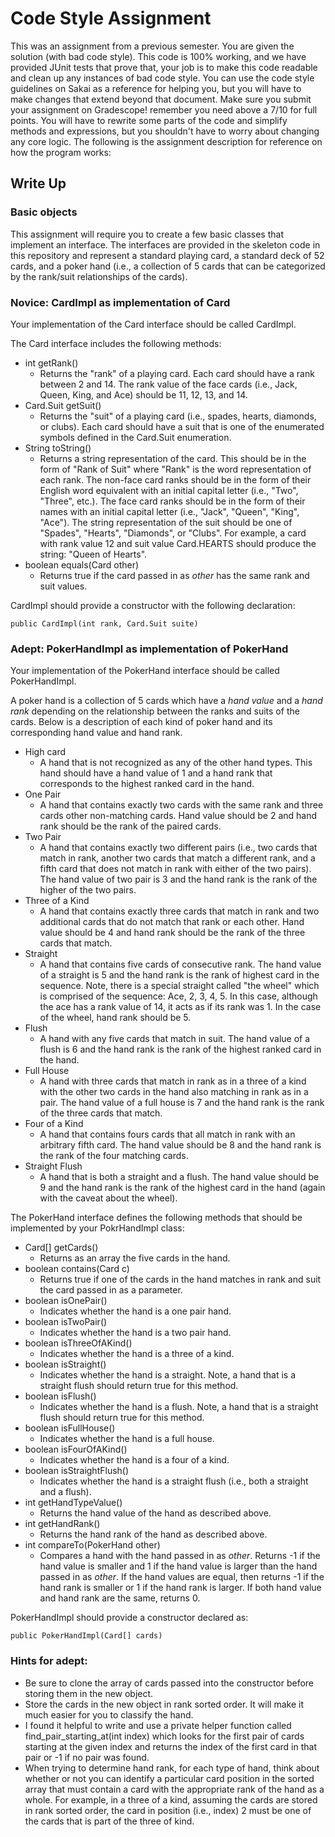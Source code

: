 # Code Style Assignment

This was an assignment from a previous semester. You are given the solution (with bad code style). This code is 100% working, and we have provided JUnit tests that prove that, your job is to make this code readable and clean up any instances of bad code style. You can use the code style guidelines on Sakai as a reference for helping you, but you will have to make changes that extend beyond that document. Make sure you submit your assignment on Gradescope! remember you need above a 7/10 for full points. You will have to rewrite some parts of the code and simplify methods and expressions, but you shouldn't have to worry about changing any core logic.
The following is the assignment description for reference on how the program works:

## Write Up

### Basic objects

This assignment will require you to create a few basic classes that implement an interface. The interfaces
are provided in the skeleton code in this repository and represent a standard playing card, a standard deck of 52 cards, 
and a poker hand (i.e., a collection of 5 cards that can be categorized by the rank/suit relationships of the cards).

### Novice: CardImpl as implementation of Card

Your implementation of the Card interface should be called CardImpl. 

The Card interface includes the following methods:
* int getRank()
  * Returns the "rank" of a playing card. Each card should have a rank between 2 and 14. The rank value of the face cards (i.e., Jack, Queen, King, and Ace) should be 11, 12, 13, and 14.
* Card.Suit getSuit()
  * Returns the "suit" of a playing card (i.e., spades, hearts, diamonds, or clubs). Each card should have a suit that is one of the enumerated symbols defined in the Card.Suit enumeration. 
* String toString()
  * Returns a string representation of the card. This should be in the form of "Rank of Suit" where "Rank" is the word representation of each rank. The non-face card ranks should be in the form of their English word equivalent with an initial capital letter (i.e., "Two", "Three", etc.). The face card ranks should be in the form of their names with an initial capital letter (i.e., "Jack", "Queen", "King", "Ace"). The string representation of the suit should be one of "Spades", "Hearts", "Diamonds", or "Clubs". For example, a card with rank value 12 and suit value Card.HEARTS should produce the string: "Queen of Hearts".
* boolean equals(Card other)
  * Returns true if the card passed in as _other_ has the same rank and suit values.
  
CardImpl should provide a constructor with the following declaration:
```
public CardImpl(int rank, Card.Suit suite)
```

### Adept: PokerHandImpl as implementation of PokerHand

Your implementation of the PokerHand interface should be called PokerHandImpl.

A poker hand is a collection of 5 cards which have a _hand value_ and a _hand rank_ depending on the relationship between the ranks and suits of the cards. Below is a description of each kind of poker hand and its corresponding hand value and hand rank.

* High card
  * A hand that is not recognized as any of the other hand types. This hand should have a hand value of 1 and a hand rank that corresponds to the highest ranked card in the hand.
* One Pair
  * A hand that contains exactly two cards with the same rank and three cards other non-matching cards. Hand value should be 2 and hand rank should be the rank of the paired cards.
* Two Pair
  * A hand that contains exactly two different pairs (i.e., two cards that match in rank, another two cards that match a different rank, and a fifth card that does not match in rank with either of the two pairs). The hand value of two pair is 3 and the hand rank is the rank of the higher of the two pairs.
* Three of a Kind
  * A hand that contains exactly three cards that match in rank and two additional cards that do not match that rank or each other. Hand value should be 4 and hand rank should be the rank of the three cards that match.
* Straight
  * A hand that contains five cards of consecutive rank. The hand value of a straight is 5 and the hand rank is the rank of highest card in the sequence. Note, there is a special straight called "the wheel" which is comprised of the sequence: Ace, 2, 3, 4, 5. In this case, although the ace has a rank value of 14, it acts as if its rank was 1. In the case of the wheel, hand rank should be 5.
* Flush
  * A hand with any five cards that match in suit. The hand value of a flush is 6 and the hand rank is the rank of the highest ranked card in the hand.
* Full House
  * A hand with three cards that match in rank as in a three of a kind with the other two cards in the hand also matching in rank as in a pair. The hand value of a full house is 7 and the hand rank is the rank of the three cards that match.
* Four of a Kind
  * A hand that contains fours cards that all match in rank with an arbitrary fifth card. The hand value should be 8 and the hand rank is the rank of the four matching cards.
* Straight Flush
  * A hand that is both a straight and a flush. The hand value should be 9 and the hand rank is the rank of the highest card in the hand (again with the caveat about the wheel).

The PokerHand interface defines the following methods that should be implemented by your PokrHandImpl class:

* Card[] getCards()
  * Returns as an array the five cards in the hand.
* boolean contains(Card c)
  * Returns true if one of the cards in the hand matches in rank and suit the card passed in as a parameter.
* boolean isOnePair()
  * Indicates whether the hand is a one pair hand.
* boolean isTwoPair()
  * Indicates whether the hand is a two pair hand.
* boolean isThreeOfAKind()
  * Indicates whether the hand is a three of a kind.
* boolean isStraight()
  * Indicates whether the hand is a straight. Note, a hand that is a straight flush should return true for this method.
* boolean isFlush()
  * Indicates whether the hand is a flush. Note, a hand that is a straight flush should return true for this method.
* boolean isFullHouse()
  * Indicates whether the hand is a full house.
* boolean isFourOfAKind()
  * Indicates whether the hand is a four of a kind.
* boolean isStraightFlush()
  * Indicates whether the hand is a straight flush (i.e., both a straight and a flush). 
* int getHandTypeValue()
  * Returns the hand value of the hand as described above.
* int getHandRank()
  * Returns the hand rank of the hand as described above.
* int compareTo(PokerHand other)
  * Compares a hand with the hand passed in as _other_. Returns -1 if the hand value is smaller and 1 if the hand value is larger than the hand passed in as _other_. If the hand values are equal, then returns -1 if the hand rank is smaller or 1 if the hand rank is larger. If both hand value and hand rank are the same, returns 0.
  
 PokerHandImpl should provide a constructor declared as:
 ```
 public PokerHandImpl(Card[] cards)
 ```

### Hints for adept:
 * Be sure to clone the array of cards passed into the constructor before storing them in the new object.
 * Store the cards in the new object in rank sorted order. It will make it much easier for you to classify the hand.
 * I found it helpful to write and use a private helper function called find_pair_starting_at(int index) which looks for the first pair of cards starting at the given index and returns the index of the first card in that pair or -1 if no pair was found.
 * When trying to determine hand rank, for each type of hand, think about whether or not you can identify a particular card position in the sorted array that must contain a card with the appropriate rank of the hand as a whole. For example, in a three of a kind, assuming the cards are stored in rank sorted order, the card in position (i.e., index) 2 must be one of the cards that is part of the three of kind.

